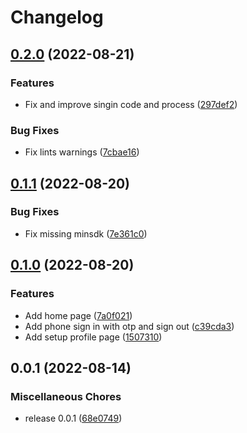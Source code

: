 # Changelog

## [0.2.0](https://github.com/burhankhanzada/hew_mobile_app/compare/v0.1.1...v0.2.0) (2022-08-21)


### Features

* Fix and improve singin code and process ([297def2](https://github.com/burhankhanzada/hew_mobile_app/commit/297def26f14ae1df0ee106362bf627d5863871cd))


### Bug Fixes

* Fix lints warnings ([7cbae16](https://github.com/burhankhanzada/hew_mobile_app/commit/7cbae162899b55e3f433bc4f1c1a2565ec482599))

## [0.1.1](https://github.com/burhankhanzada/hew_mobile_app/compare/v0.1.0...v0.1.1) (2022-08-20)


### Bug Fixes

* Fix missing minsdk ([7e361c0](https://github.com/burhankhanzada/hew_mobile_app/commit/7e361c0db91a0a0c016dd094c08e6554a519a563))

## [0.1.0](https://github.com/burhankhanzada/hew_mobile_app/compare/v0.0.1...v0.1.0) (2022-08-20)


### Features

* Add home page ([7a0f021](https://github.com/burhankhanzada/hew_mobile_app/commit/7a0f0216ecbf396ef19a125a4011bddf87319f9f))
* Add phone sign in with otp and sign out ([c39cda3](https://github.com/burhankhanzada/hew_mobile_app/commit/c39cda3558d7e6e7fab723758e781ad42d0e6d4f))
* Add setup profile page ([1507310](https://github.com/burhankhanzada/hew_mobile_app/commit/1507310cc6b5fb438c2a0754c219a82fca8025eb))

## 0.0.1 (2022-08-14)


### Miscellaneous Chores

* release 0.0.1 ([68e0749](https://github.com/burhankhanzada/hew_mobile_app/commit/68e0749c75230350449ce03aecc9bae4db283849))
